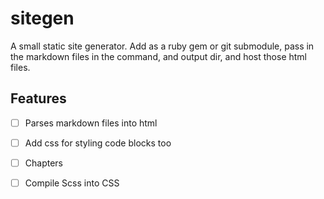 # sitegen

A small static site generator. Add as a ruby gem or git submodule, pass in the markdown files in the command, and output dir, and host those html files.

## Features

- [ ] Parses markdown files into html
- [ ] Add css for styling code blocks too
- [ ] Chapters
- [ ] Compile Scss into CSS

